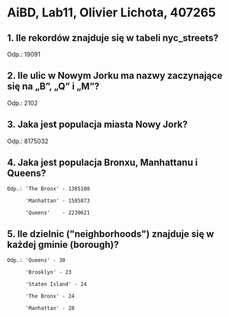# AiBD, Lab11, Olivier Lichota, 407265

## 1. Ile rekordów znajduje się w tabeli nyc_streets?
   Odp.: 19091

## 2. Ile ulic w Nowym Jorku ma nazwy zaczynające się na „B”, „Q” i „M”?
   Odp.: 2102

## 3. Jaka jest populacja miasta Nowy Jork?
   Odp.: 8175032

## 4. Jaka jest populacja Bronxu, Manhattanu i Queens?
    Odp.: 'The Bronx' - 1385108
 
          'Manhattan' - 1585873
          
          'Queens'    - 2230621

## 5. Ile dzielnic ("neighborhoods") znajduje się w każdej gminie (borough)?
    Odp.: 'Queens' - 30
 
          'Brooklyn' - 23
          
          'Staten Island' - 24 
          
          'The Bronx' - 24
          
          'Manhattan' - 28
